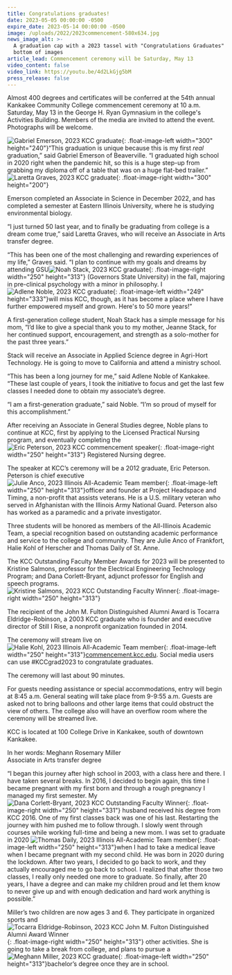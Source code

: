 ```yaml
---
title: Congratulations graduates!
date: 2023-05-05 00:00:00 -0500
expire_date: 2023-05-14 00:00:00 -0500
image: /uploads/2022/2023commencement-580x634.jpg
news_image_alt: >-
  A graduation cap with a 2023 tassel with "Congratulations Graduates" text on
  bottom of images
article_lead: Commencement ceremony will be Saturday, May 13
video_content: false
video_link: https://youtu.be/4d2LkGjg5bM
press_release: false
---
```

Almost 400 degrees and certificates will be conferred at the 54th annual Kankakee Community College commencement ceremony at 10 a.m. Saturday, May 13 in the George H. Ryan Gymnasium in the college's Activities Building. Members of the media are invited to attend the event. Photographs will be welcome.

![Gabriel Emerson, 2023 KCC graduate](/uploads/2022/gabriel-emerson300x240.jpg "Gabriel Emerson, 2023 KCC graduate"){: .float-image-left width="300" height="240"}“This graduation is unique because this is my first *real* graduation,” said Gabriel Emerson of Beaverville. “I graduated high school in 2020 right when the pandemic hit, so this is a huge step-up from grabbing my diploma off of a table that was on a huge flat-bed trailer.”![Laretta Graves, 2023 KCC graduate](/uploads/2022/laretta-graves300x200.jpg "Laretta Graves, 2023 KCC graduate"){: .float-image-right width="300" height="200"}

Emerson completed an Associate in Science in December 2022, and has completed a semester at Eastern Illinois University, where he is studying environmental biology.

“I just turned 50 last year, and to finally be graduating from college is a dream come true,” said Laretta Graves, who will receive an Associate in Arts transfer degree.

“This has been one of the most challenging and rewarding experiences of my life,” Graves said. “I plan to continue with my goals and dreams by attending GSU![Noah Stack, 2023 KCC graduate](/uploads/2022/noah-stack250x313.jpg "Noah Stack, 2023 KCC graduate"){: .float-image-right width="250" height="313"} (Governors State University) in the fall, majoring in pre-clinical psychology with a minor in philosophy. I ![Adlene Noble, 2023 KCC graduate](/uploads/2022/adlene-noble250x333.jpg "Adlene Noble, 2023 KCC graduate"){: .float-image-left width="249" height="333"}will miss KCC, though, as it has become a place where I have further empowered myself and grown. Here's to 50 more years!”

A first-generation college student, Noah Stack has a simple message for his mom, “I’d like to give a special thank you to my mother, Jeanne Stack, for her continued support, encouragement, and strength as a solo-mother for the past three years.”

Stack will receive an Associate in Applied Science degree in Agri-Hort Technology. He is going to move to California and attend a ministry school.

“This has been a long journey for me,” said Adlene Noble of Kankakee. “These last couple of years, I took the initiative to focus and get the last few classes I needed done to obtain my associate’s degree.

“I am a first-generation graduate,” said Noble. “I’m so proud of myself for this accomplishment.”

After receiving an Associate in General Studies degree, Noble plans to continue at KCC, first by applying to the Licensed Practical Nursing program, and eventually completing the![Eric Peterson, 2023 KCC commencement speaker](/uploads/2022/eric-peterson-grad-speaker-2023-250x313.jpg "Eric Peterson, 2023 KCC commencement speaker"){: .float-image-right width="250" height="313"} Registered Nursing degree.

The speaker at KCC’s ceremony will be a 2012 graduate, Eric Peterson. Peterson is chief executive ![Julie Anco, 2023 Illinois All-Academic Team member](/uploads/2022/julie-anco250x313.jpg "Julie Anco, 2023 Illinois All-Academic Team member"){: .float-image-left width="250" height="313"}officer and founder at Project Headspace and Timing, a non-profit that assists veterans. He is a U.S. military veteran who served in Afghanistan with the Illinois Army National Guard. Peterson also has worked as a paramedic and a private investigator.

Three students will be honored as members of the All-Illinois Academic Team, a special recognition based on outstanding academic performance and service to the college and community. They are Julie Anco of Frankfort, Halie Kohl of Herscher and Thomas Daily of St. Anne.

The KCC Outstanding Faculty Member Awards for 2023 will be presented to Kristine Salmons, professor for the Electrical Engineering Technology Program; and Dana Corlett-Bryant, adjunct professor for English and speech programs.![Kristine Salmons, 2023 KCC Outstanding Faculty Winner](/uploads/2022/kristine-salmons250x313-1.jpg "Kristine Salmons, 2023 KCC Outstanding Faculty Winner"){: .float-image-right width="250" height="313"}

The recipient of the John M. Fulton Distinguished Alumni Award is Tocarra Eldridge-Robinson, a 2003 KCC graduate who is founder and executive director of Still I Rise, a nonprofit organization founded in 2014.

The ceremony will stream live on ![Halie Kohl, 2023 Illinois All-Academic Team member](/uploads/2022/halie-kohl250x313.jpg "Halie Kohl, 2023 Illinois All-Academic Team member"){: .float-image-left width="250" height="313"}[commencement.kcc.edu](https://commencement.kcc.edu/). Social media users can use \#KCCgrad2023 to congratulate graduates.

The ceremony will last about 90 minutes.

For guests needing assistance or special accommodations, entry will begin at 8:45 a.m. General seating will take place from 9-9:55 a.m. Guests are asked not to bring balloons and other large items that could obstruct the view of others. The college also will have an overflow room where the ceremony will be streamed live.

KCC is located at 100 College Drive in Kankakee, south of downtown Kankakee.

In her words: Meghann Rosemary Miller<br>Associate in Arts transfer degree

“I began this journey after high school in 2003, with a class here and there. I have taken several breaks. In 2016, I decided to begin again, this time I became pregnant with my first born and through a rough pregnancy I managed my first semester. My![Dana Corlett-Bryant, 2023 KCC Outstanding Faculty Winner](/uploads/2022/dana-corlett-bryant250x331.jpg "Dana Corlett-Bryant, 2023 KCC Outstanding Faculty Winner"){: .float-image-right width="250" height="331"} husband received his degree from KCC 2016. One of my first classes back was one of his last. Restarting the journey with him pushed me to follow through. I slowly went through courses while working full-time and being a new mom. I was set to graduate in 2020 ![Thomas Daily, 2023 Illinois All-Academic Team member](/uploads/2022/thomas-daily250x313.jpg "Thomas Daily, 2023 Illinois All-Academic Team member"){: .float-image-left width="250" height="313"}when I had to take a medical leave when I became pregnant with my second child. He was born in 2020 during the lockdown. After two years, I decided to go back to work, and they actually encouraged me to go back to school. I realized that after those two classes, I really only needed one more to graduate. So finally, after 20 years, I have a degree and can make my children proud and let them know to never give up and with enough dedication and hard work anything is possible.”

Miller’s two children are now ages 3 and 6. They participate in organized sports and![Tocarra Eldridge-Robinson, 2023 KCC John M. Fulton Distinguished Alumni Award Winner](/uploads/2022/tocarra-eldridge-robinson250x313.jpg "Tocarra Eldridge-Robinson, 2023 KCC John M. Fulton Distinguished Alumni Award Winner"){: .float-image-right width="250" height="313"} other activities. She is going to take a break from college, and plans to pursue a ![Meghann Miller, 2023 KCC graduate](/uploads/2022/meghann-miller250x313.jpg "Meghann Miller, 2023 KCC graduate"){: .float-image-left width="250" height="313"}bachelor’s degree once they are in school.